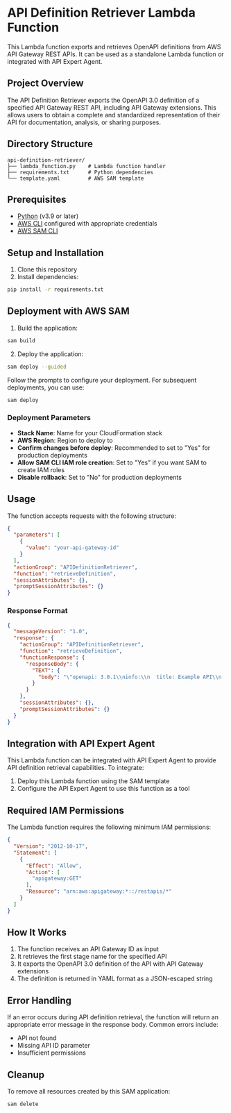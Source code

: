 # API Definition Retriever Lambda Function

This Lambda function exports and retrieves OpenAPI definitions from AWS API Gateway REST APIs. It can be used as a standalone Lambda function or integrated with API Expert Agent.

## Project Overview

The API Definition Retriever exports the OpenAPI 3.0 definition of a specified API Gateway REST API, including API Gateway extensions. This allows users to obtain a complete and standardized representation of their API for documentation, analysis, or sharing purposes.

## Directory Structure

```
api-definition-retriever/
├── lambda_function.py    # Lambda function handler
├── requirements.txt      # Python dependencies
└── template.yaml         # AWS SAM template
```

## Prerequisites

- [Python](https://www.python.org/) (v3.9 or later)
- [AWS CLI](https://aws.amazon.com/cli/) configured with appropriate credentials
- [AWS SAM CLI](https://docs.aws.amazon.com/serverless-application-model/latest/developerguide/serverless-sam-cli-install.html)

## Setup and Installation

1. Clone this repository
2. Install dependencies:

```bash
pip install -r requirements.txt
```

## Deployment with AWS SAM

1. Build the application:

```bash
sam build
```

2. Deploy the application:

```bash
sam deploy --guided
```

Follow the prompts to configure your deployment. For subsequent deployments, you can use:

```bash
sam deploy
```

### Deployment Parameters

- **Stack Name**: Name for your CloudFormation stack
- **AWS Region**: Region to deploy to
- **Confirm changes before deploy**: Recommended to set to "Yes" for production deployments
- **Allow SAM CLI IAM role creation**: Set to "Yes" if you want SAM to create IAM roles
- **Disable rollback**: Set to "No" for production deployments

## Usage

The function accepts requests with the following structure:

```json
{
  "parameters": [
    {
      "value": "your-api-gateway-id"
    }
  ],
  "actionGroup": "APIDefinitionRetriever",
  "function": "retrieveDefinition",
  "sessionAttributes": {},
  "promptSessionAttributes": {}
}
```

### Response Format

```json
{
  "messageVersion": "1.0",
  "response": {
    "actionGroup": "APIDefinitionRetriever",
    "function": "retrieveDefinition",
    "functionResponse": {
      "responseBody": {
        "TEXT": {
          "body": "\"openapi: 3.0.1\\ninfo:\\n  title: Example API\\n  version: '1.0'\\npaths:\\n  /resource:\\n    get:\\n      responses:\\n        '200':\\n          description: OK\""
        }
      }
    },
    "sessionAttributes": {},
    "promptSessionAttributes": {}
  }
}
```

## Integration with API Expert Agent

This Lambda function can be integrated with API Expert Agent to provide API definition retrieval capabilities. To integrate:

1. Deploy this Lambda function using the SAM template
2. Configure the API Expert Agent to use this function as a tool

## Required IAM Permissions

The Lambda function requires the following minimum IAM permissions:

```json
{
  "Version": "2012-10-17",
  "Statement": [
    {
      "Effect": "Allow",
      "Action": [
        "apigateway:GET"
      ],
      "Resource": "arn:aws:apigateway:*::/restapis/*"
    }
  ]
}
```

## How It Works

1. The function receives an API Gateway ID as input
2. It retrieves the first stage name for the specified API
3. It exports the OpenAPI 3.0 definition of the API with API Gateway extensions
4. The definition is returned in YAML format as a JSON-escaped string

## Error Handling

If an error occurs during API definition retrieval, the function will return an appropriate error message in the response body. Common errors include:

- API not found
- Missing API ID parameter
- Insufficient permissions

## Cleanup

To remove all resources created by this SAM application:

```bash
sam delete
```

